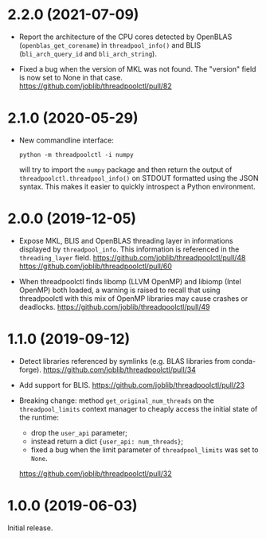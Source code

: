 2.2.0 (2021-07-09)
==================

- Report the architecture of the CPU cores detected by OpenBLAS
  (`openblas_get_corename`) in `threadpool_info()` and BLIS
  (`bli_arch_query_id` and `bli_arch_string`).

- Fixed a bug when the version of MKL was not found. The
  "version" field is now set to None in that case.
  https://github.com/joblib/threadpoolctl/pull/82

2.1.0 (2020-05-29)
==================

- New commandline interface:

      python -m threadpoolctl -i numpy

  will try to import the `numpy` package and then return the output of
  `threadpoolctl.threadpool_info()` on STDOUT formatted using the JSON
  syntax. This makes it easier to quickly introspect a Python environment.


2.0.0 (2019-12-05)
==================

- Expose MKL, BLIS and OpenBLAS threading layer in informations displayed by
  `threadpool_info`. This information is referenced in the `threading_layer`
  field.
  https://github.com/joblib/threadpoolctl/pull/48
  https://github.com/joblib/threadpoolctl/pull/60

- When threadpoolctl finds libomp (LLVM OpenMP) and libiomp (Intel OpenMP)
  both loaded, a warning is raised to recall that using threadpoolctl with
  this mix of OpenMP libraries may cause crashes or deadlocks.
  https://github.com/joblib/threadpoolctl/pull/49

1.1.0 (2019-09-12)
==================

- Detect libraries referenced by symlinks (e.g. BLAS libraries from
  conda-forge).
  https://github.com/joblib/threadpoolctl/pull/34

- Add support for BLIS.
  https://github.com/joblib/threadpoolctl/pull/23

- Breaking change: method `get_original_num_threads` on the `threadpool_limits`
  context manager to cheaply access the initial state of the runtime:
    - drop the `user_api` parameter;
    - instead return a dict `{user_api: num_threads}`;
    - fixed a bug when the limit parameter of `threadpool_limits` was set to
      `None`.

  https://github.com/joblib/threadpoolctl/pull/32


1.0.0 (2019-06-03)
==================

Initial release.
